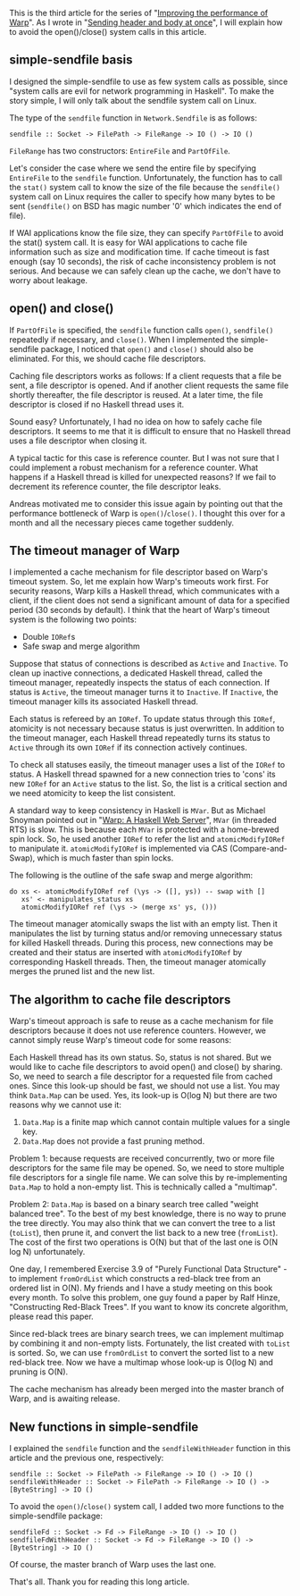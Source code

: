 This is the third article for the series of "[Improving the performance of Warp](improving-warp)".
As I wrote in "[Sending header and body at once](header-body)", I will explain how to avoid the open()/close() system
calls in this article.

## simple-sendfile basis

I designed the simple-sendfile to use as few system calls as possible,
since "system calls are evil for network programming in Haskell".
To make the story simple, I will only talk about the sendfile system call
on Linux.

The type of the `sendfile` function in `Network.Sendfile` is as follows:

    sendfile :: Socket -> FilePath -> FileRange -> IO () -> IO ()

`FileRange` has two constructors: `EntireFile` and `PartOfFile`.

Let's consider the case where we send the entire file
by specifying `EntireFile` to the `sendfile` function.
Unfortunately, the function has to call the `stat()` system call
to know the size of the file because the `sendfile()` system call on Linux
requires the caller to specify how many bytes to be sent
(`sendfile()` on BSD has magic number '0' which indicates
the end of file).

If WAI applications know the file size, they can specify
`PartOfFile` to avoid the stat() system call.
It is easy for WAI applications to cache file information
such as size and modification time.
If cache timeout is fast enough (say 10 seconds),
the risk of cache inconsistency problem is not serious.
And because we can safely clean up the cache,
we don't have to worry about leakage.

## open() and close()

If `PartOfFile` is specified,
the `sendfile` function calls `open()`, `sendfile()` repeatedly if necessary, and `close()`.
When I implemented the simple-sendfile package,
I noticed that `open()` and `close()` should also be eliminated.
For this, we should cache file descriptors.

Caching file descriptors works as follows:
If a client requests that a file be sent, a file descriptor
is opened. And if another client requests the same file shortly thereafter,
the file descriptor is reused.
At a later time, the file descriptor is closed
if no Haskell thread uses it.

Sound easy? Unfortunately, I had no idea on how to safely cache file descriptors.
It seems to me that it is difficult to ensure that
no Haskell thread uses a file descriptor when closing it.

A typical tactic for this case is reference counter.
But I was not sure that I could implement a robust mechanism
for a reference counter. What happens if a Haskell thread is
killed for unexpected reasons?
If we fail to decrement its reference counter,
the file descriptor leaks.

Andreas motivated me to consider this issue again
by pointing out that the performance bottleneck of Warp is
`open()`/`close()`. I thought this over for a month and
all the necessary pieces came together suddenly.

## The timeout manager of Warp

I implemented a cache mechanism for file descriptor based on
Warp's timeout system.
So, let me explain how Warp's timeouts work first.
For security reasons, Warp kills a Haskell thread,
which communicates with a client,
if the client does not send a significant amount of data for a specified period (30 seconds by default).
I think that the heart of Warp's timeout system is the following two points:

- Double `IORef`s
- Safe swap and merge algorithm

Suppose that status of connections is described as `Active` and `Inactive`.
To clean up inactive connections,
a dedicated Haskell thread, called the timeout manager, repeatedly inspects the status of each connection.
If status is `Active`, the timeout manager turns it to `Inactive`.
If `Inactive`, the timeout manager kills its associated Haskell thread.

Each status is refereed by an `IORef`.
To update status through this `IORef`,
atomicity is not necessary because status is just overwritten.
In addition to the timeout manager,
each Haskell thread repeatedly turns its status to `Active` through its own `IORef` if its connection actively continues.

To check all statuses easily,
the timeout manager uses a list of the `IORef` to status.
A Haskell thread spawned for a new connection
tries to 'cons' its new `IORef` for an `Active` status to the list.
So, the list is a critical section and we need atomicity to keep
the list consistent.

A standard way to keep consistency in Haskell is `MVar`.
But as Michael Snoyman pointed out in "[Warp: A Haskell Web Server](http://steve.vinoski.net/pdf/IC-Warp_a_Haskell_Web_Server.pdf)", `MVar` (in threaded RTS) is slow.
This is because each `MVar` is protected with a home-brewed spin lock.
So, he used another `IORef` to refer the list and `atomicModifyIORef`
to manipulate it.
`atomicModifyIORef` is implemented via CAS (Compare-and-Swap),
which is much faster than spin locks.

The following is the outline of the safe swap and merge algorithm:

    do xs <- atomicModifyIORef ref (\ys -> ([], ys)) -- swap with []
       xs' <- manipulates_status xs
       atomicModifyIORef ref (\ys -> (merge xs' ys, ()))

The timeout manager atomically swaps the list with an empty list.
Then it manipulates the list by turning status and/or removing
unnecessary status for killed Haskell threads.
During this process, new connections may be created and
their status are inserted with `atomicModifyIORef` by
corresponding Haskell threads.
Then, the timeout manager atomically merges
the pruned list and the new list.

## The algorithm to cache file descriptors

Warp's timeout approach is safe to reuse as a cache mechanism for
file descriptors because it does not use reference counters.
However, we cannot simply reuse Warp's timeout code for some reasons:

Each Haskell thread has its own status. So, status is not shared.
But we would like to cache file descriptors to avoid open() and
close() by sharing.
So, we need to search a file descriptor for a requested file from
cached ones. Since this look-up should be fast, we should not use a list.
You may think `Data.Map` can be used.
Yes, its look-up is O(log N) but there are two reasons why we cannot use it:

1. `Data.Map` is a finite map which cannot contain multiple values for a single key.
2. `Data.Map` does not provide a fast pruning method.

Problem 1: because requests are received concurrently,
two or more file descriptors for the same file may be opened.
So, we need to store multiple file descriptors for a single file name.
We can solve this by re-implementing `Data.Map` to
hold a non-empty list.
This is technically called a "multimap".

Problem 2: `Data.Map` is based on a binary search tree called "weight
balanced tree". To the best of my best knowledge, there is no way to prune the tree
directly. You may also think that we can convert the tree to a list (`toList`),
then prune it, and convert the list back to a new tree (`fromList`).
The cost of the first two operations is O(N) but
that of the last one is O(N log N) unfortunately.

One day, I remembered Exercise 3.9 of "Purely Functional Data Structure" -
to implement `fromOrdList` which constructs
a red-black tree from an ordered list in O(N).
My friends and I have a study meeting on this book every month.
To solve this problem, one guy found a paper by Ralf Hinze,
"Constructing Red-Black Trees".
If you want to know its concrete algorithm,
please read this paper.

Since red-black trees are binary search trees,
we can implement multimap by combining it and non-empty lists.
Fortunately, the list created with `toList` is sorted.
So, we can use `fromOrdList` to convert the sorted list to a new
red-black tree.
Now we have a multimap whose look-up is O(log N) and
pruning is O(N).

The cache mechanism has already been merged into the master branch of
Warp, and is awaiting release.

## New functions in simple-sendfile

I explained the `sendfile` function and
the `sendfileWithHeader` function in
this article and the previous one, respectively:

    sendfile :: Socket -> FilePath -> FileRange -> IO () -> IO ()
    sendfileWithHeader :: Socket -> FilePath -> FileRange -> IO () -> [ByteString] -> IO ()

To avoid the `open()`/`close()` system call, I added two more functions
to the simple-sendfile package:

    sendfileFd :: Socket -> Fd -> FileRange -> IO () -> IO ()
    sendfileFdWithHeader :: Socket -> Fd -> FileRange -> IO () -> [ByteString] -> IO ()

Of course, the master branch of Warp uses the last one.

That's all. Thank you for reading this long article.
